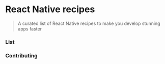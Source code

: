 React Native recipes
=====================

> A curated list of React Native recipes to make you develop stunning apps faster

### List

### Contributing
